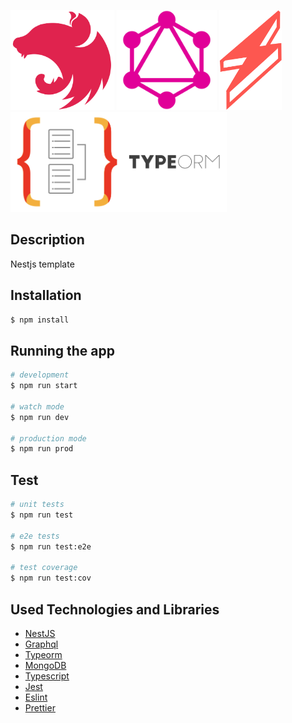 <a href="http://nestjs.com/" target="blank"><img src="https://raw.githubusercontent.com/ukyiJS/nestjs-template/serverless/src/assets/img/nest.svg" height="160"/></a>
<a href="https://graphql.org/" target="blank"><img src="https://raw.githubusercontent.com/ukyiJS/nestjs-template/serverless/src/assets/img/graphql.svg" height="160"></a>
<a href="https://www.serverless.com/" target="blank"><img src="https://raw.githubusercontent.com/ukyiJS/nestjs-template/serverless/src/assets/img/serverless.svg" height="160"></a>
<a href="https://typeorm.io/" target="blank"><img src="https://raw.githubusercontent.com/ukyiJS/nestjs-template/serverless/src/assets/img/typeorm.png" height="160"></a>

## Description

Nestjs template

## Installation

```bash
$ npm install
```

## Running the app

```bash
# development
$ npm run start

# watch mode
$ npm run dev

# production mode
$ npm run prod
```

## Test

```bash
# unit tests
$ npm run test

# e2e tests
$ npm run test:e2e

# test coverage
$ npm run test:cov
```

## Used Technologies and Libraries

- [NestJS](https://nestjs.com/)
- [Graphql](https://graphql.org/)
- [Typeorm](https://typeorm.io/)
- [MongoDB](https://www.mongodb.com/)
- [Typescript](https://www.typescriptlang.org/)
- [Jest](https://jestjs.io/)
- [Eslint](https://eslint.org/)
- [Prettier](https://prettier.io/)
